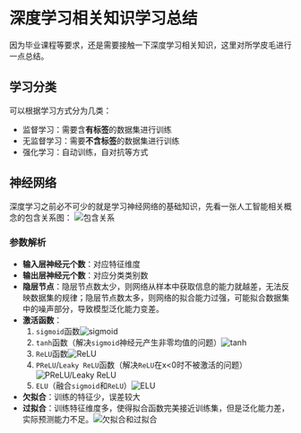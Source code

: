 # 深度学习相关知识学习总结
因为毕业课程等要求，还是需要接触一下深度学习相关知识，这里对所学皮毛进行一点总结。
## 学习分类
可以根据学习方式分为几类：
- 监督学习：需要含**有标签**的数据集进行训练
- 无监督学习：需要**不含标签**的数据集进行训练
- 强化学习：自动训练，自对抗等方式
## 神经网络
深度学习之前必不可少的就是学习神经网络的基础知识，先看一张人工智能相关概念的包含关系图：
![包含关系](https://gitee.com/wtychn/ImageBed/raw/master/img/20200621132955.png)
### 参数解析
- **输入层神经元个数**：对应特征维度
- **输出层神经元个数**：对应分类类别数
- **隐层节点**：隐层节点数太少，则网络从样本中获取信息的能力就越差，无法反映数据集的规律；隐层节点数太多，则网络的拟合能力过强，可能拟合数据集中的噪声部分，导致模型泛化能力变差。
- **激活函数**：
  1. `sigmoid`函数![sigmoid](https://gitee.com/wtychn/ImageBed/raw/master/img/20200622093925.png)
  2. `tanh`函数（解决`sigmoid`神经元产生非零均值的问题）![tanh](https://gitee.com/wtychn/ImageBed/raw/master/img/20200622094254.png)
  3. `ReLU`函数![ReLU](https://gitee.com/wtychn/ImageBed/raw/master/img/20200622094354.png)
  4. `PReLU`/`Leaky ReLU`函数（解决`ReLU`在x<0时不被激活的问题）![PReLU/Leaky ReLU](https://gitee.com/wtychn/ImageBed/raw/master/img/20200622094731.png)
  5. `ELU`（融合`sigmoid`和`ReLU`）![ELU](https://gitee.com/wtychn/ImageBed/raw/master/img/20200622094851.png)
- **欠拟合**：训练的特征少，误差较大
- **过拟合**：训练特征维度多，使得拟合函数完美接近训练集，但是泛化能力差，实际预测能力不足。![欠拟合和过拟合](https://gitee.com/wtychn/ImageBed/raw/master/img/20200622100002.png)